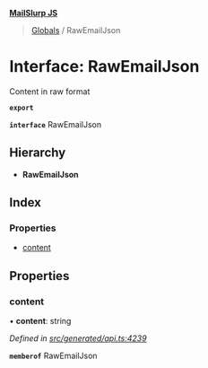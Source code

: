 **[MailSlurp JS](../README.md)**

> [Globals](../README.md) / RawEmailJson

# Interface: RawEmailJson

Content in raw format

**`export`** 

**`interface`** RawEmailJson

## Hierarchy

* **RawEmailJson**

## Index

### Properties

* [content](rawemailjson.md#content)

## Properties

### content

•  **content**: string

*Defined in [src/generated/api.ts:4239](https://github.com/mailslurp/mailslurp-client/blob/5a4fc29/src/generated/api.ts#L4239)*

**`memberof`** RawEmailJson
